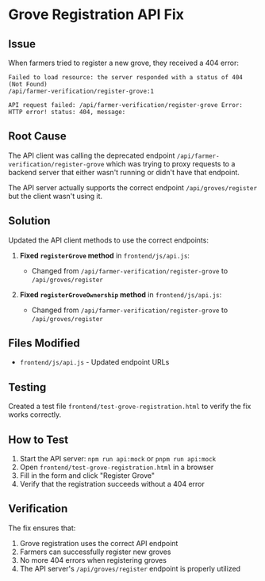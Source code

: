 # Grove Registration API Fix

## Issue
When farmers tried to register a new grove, they received a 404 error:
```
Failed to load resource: the server responded with a status of 404 (Not Found)
/api/farmer-verification/register-grove:1 

API request failed: /api/farmer-verification/register-grove Error: HTTP error! status: 404, message: 
```

## Root Cause
The API client was calling the deprecated endpoint `/api/farmer-verification/register-grove` which was trying to proxy requests to a backend server that either wasn't running or didn't have that endpoint.

The API server actually supports the correct endpoint `/api/groves/register` but the client wasn't using it.

## Solution
Updated the API client methods to use the correct endpoints:

1. **Fixed `registerGrove` method** in `frontend/js/api.js`:
   - Changed from `/api/farmer-verification/register-grove` to `/api/groves/register`

2. **Fixed `registerGroveOwnership` method** in `frontend/js/api.js`:
   - Changed from `/api/farmer-verification/register-grove` to `/api/groves/register`

## Files Modified
- `frontend/js/api.js` - Updated endpoint URLs

## Testing
Created a test file `frontend/test-grove-registration.html` to verify the fix works correctly.

## How to Test
1. Start the API server: `npm run api:mock` or `pnpm run api:mock`
2. Open `frontend/test-grove-registration.html` in a browser
3. Fill in the form and click "Register Grove"
4. Verify that the registration succeeds without a 404 error

## Verification
The fix ensures that:
1. Grove registration uses the correct API endpoint
2. Farmers can successfully register new groves
3. No more 404 errors when registering groves
4. The API server's `/api/groves/register` endpoint is properly utilized